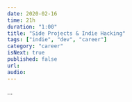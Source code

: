 ```yaml
---
date: 2020-02-16
time: 21h
duration: "1:00"
title: "Side Projects & Indie Hacking"
tags: ["indie", "dev", "career"]
category: "career"
isNext: true
published: false
url:
audio:
---
```

 
...
